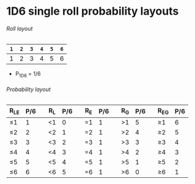 
# 1D6 single roll probability layouts


###### Roll layout

| `1` | `2` | `3` | `4` | `5` | `6` |
|:---:|:---:|:---:|:---:|:---:|:---:|
|  1  |  2  |  3  |  4  |  5  |  6  |

- P<sub>1D6</sub> = 1/6



###### Probability layout

| R<sub>LE</sub> | P/6 | | R<sub>L</sub> | P/6 | | R<sub>E</sub> | P/6 | | R<sub>G</sub> | P/6 | | R<sub>EG</sub> | P/6 |
|----------------|-----|-|---------------|-----|-|---------------|-----|-|---------------|-----|-|----------------|-----|
| ≤1             | 1   | | <1            | 0   | | =1            | 1   | | \>1           | 5   | | ≥1             | 6   |
| ≤2             | 2   | | <2            | 1   | | =2            | 1   | | \>2           | 4   | | ≥2             | 5   |
| ≤3             | 3   | | <3            | 2   | | =3            | 1   | | \>3           | 3   | | ≥3             | 4   |
| ≤4             | 4   | | <4            | 3   | | =4            | 1   | | \>4           | 2   | | ≥4             | 3   |
| ≤5             | 5   | | <5            | 4   | | =5            | 1   | | \>5           | 1   | | ≥5             | 2   |
| ≤6             | 6   | | <6            | 5   | | =6            | 1   | | \>6           | 0   | | ≥6             | 1   |


